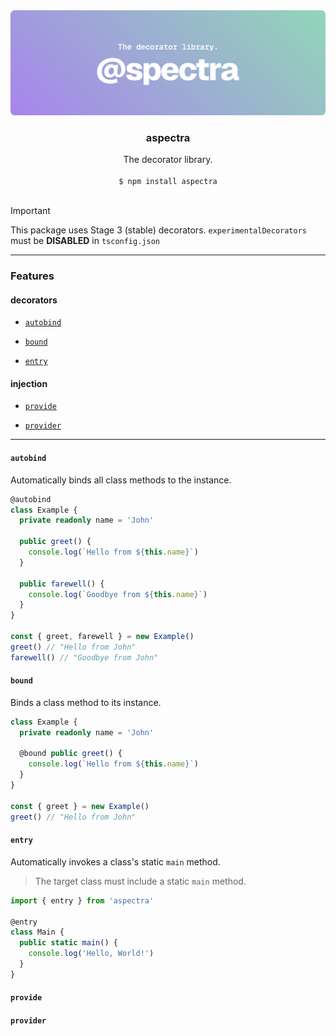 <div align="center"><img src="assets/banner.svg" alt="assets/banner.svg"></div>


<div align="center"><h3>aspectra</h3></div>


<div align="center">The decorator library.</div>


<br />


<div align="center"><code>$ npm install aspectra</code></div>


<br />


> [!IMPORTANT]
> This package uses Stage 3 (stable) decorators.
> `experimentalDecorators` must be **DISABLED** in `tsconfig.json`



---



### Features



#### decorators



- [`autobind`](#autobind)



- [`bound`](#bound)



- [`entry`](#entry)



#### injection



- [`provide`](#provide)



- [`provider`](#provider)



---



#### `autobind`



Automatically binds all class methods to the instance.


> 



```typescript
@autobind
class Example {
  private readonly name = 'John'

  public greet() {
    console.log(`Hello from ${this.name}`)
  }

  public farewell() {
    console.log(`Goodbye from ${this.name}`)
  }
}

const { greet, farewell } = new Example()
greet() // "Hello from John"
farewell() // "Goodbye from John"
```


#### `bound`



Binds a class method to its instance.


> 



```typescript
class Example {
  private readonly name = 'John'

  @bound public greet() {
    console.log(`Hello from ${this.name}`)
  }
}

const { greet } = new Example()
greet() // "Hello from John"
```


#### `entry`



Automatically invokes a class's static `main` method.


> The target class must include a static `main` method.



```typescript
import { entry } from 'aspectra'

@entry
class Main {
  public static main() {
    console.log('Hello, World!')
  }
}
```


#### `provide`






> 






#### `provider`






>
